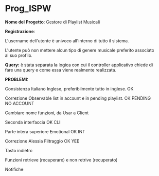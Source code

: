 # Prog_ISPW

**Nome del Progetto**: Gestore di Playlist Musicali


**Registrazione**:

L'username dell'utente è univoco all'interno di tutto il sistema.

L'utente può non mettere alcun tipo di genere musicale preferito associato al suo profilo.



**Query:**
è stata separata la logica con cui il controller applicativo chiede di fare una query e come essa viene realmente realizzata.



**PROBLEMI:**

Consistenza Italiano Inglese, preferibilmente tutto in inglese. OK

Correzione Observable list in account e in pending playlist. OK PENDING NO ACCOUNT

Cambiare nome funzioni, da Usar a Client 

Seconda interfaccia OK CLI

Parte intera superiore Emotional OK INT

Correzione Alessia Filtraggio OK YEE

Tasto indietro

Funzioni retrieve (recuperare) e non retrive (recuperato)

Notifiche 

